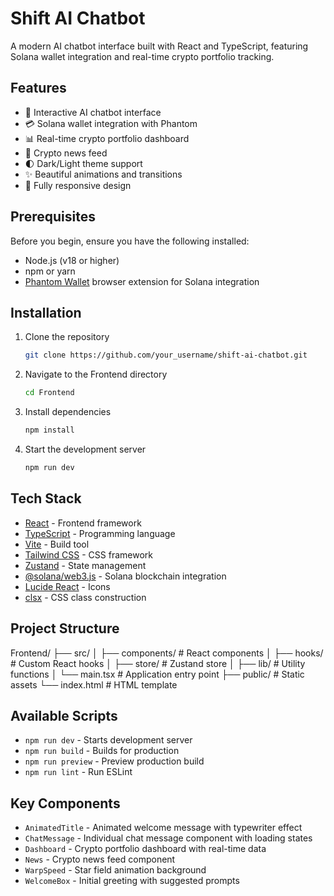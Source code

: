 # Shift AI Chatbot

A modern AI chatbot interface built with React and TypeScript, featuring Solana wallet integration and real-time crypto portfolio tracking.

## Features

* 🤖 Interactive AI chatbot interface
* 💳 Solana wallet integration with Phantom
* 📊 Real-time crypto portfolio dashboard
* 📰 Crypto news feed
* 🌓 Dark/Light theme support
* ✨ Beautiful animations and transitions
* 📱 Fully responsive design

## Prerequisites

Before you begin, ensure you have the following installed:
* Node.js (v18 or higher)
* npm or yarn
* [Phantom Wallet](https://phantom.app/) browser extension for Solana integration

## Installation

1. Clone the repository
   ```sh
   git clone https://github.com/your_username/shift-ai-chatbot.git
   ```

2. Navigate to the Frontend directory
   ```sh
   cd Frontend
   ```

3. Install dependencies
   ```sh
   npm install
   ```

4. Start the development server
   ```sh
   npm run dev
   ```

## Tech Stack

* [React](https://react.dev/) - Frontend framework
* [TypeScript](https://www.typescriptlang.org/) - Programming language
* [Vite](https://vitejs.dev/) - Build tool
* [Tailwind CSS](https://tailwindcss.com/) - CSS framework
* [Zustand](https://zustand-demo.pmnd.rs/) - State management
* [@solana/web3.js](https://solana-labs.github.io/solana-web3.js/) - Solana blockchain integration
* [Lucide React](https://lucide.dev/) - Icons
* [clsx](https://github.com/lukeed/clsx) - CSS class construction

## Project Structure

Frontend/
├── src/
│   ├── components/     # React components
│   ├── hooks/         # Custom React hooks
│   ├── store/         # Zustand store
│   ├── lib/           # Utility functions
│   └── main.tsx       # Application entry point
├── public/            # Static assets
└── index.html         # HTML template

## Available Scripts

* `npm run dev` - Starts development server
* `npm run build` - Builds for production
* `npm run preview` - Preview production build
* `npm run lint` - Run ESLint

## Key Components

* `AnimatedTitle` - Animated welcome message with typewriter effect
* `ChatMessage` - Individual chat message component with loading states
* `Dashboard` - Crypto portfolio dashboard with real-time data
* `News` - Crypto news feed component
* `WarpSpeed` - Star field animation background
* `WelcomeBox` - Initial greeting with suggested prompts
